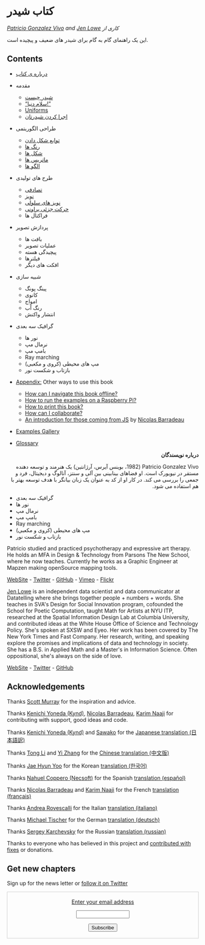 <canvas id="custom" class="canvas" data-fragment-url="src/moon/moon.frag" data-textures="src/moon/moon.jpg" width="350px" height="350px"></canvas>

# کتاب شیدر
*[Patricio Gonzalez Vivo](http://patriciogonzalezvivo.com/) and [Jen Lowe](http://jenlowe.net/) کاری از*

این یک راهنمای گام به گام برای شیدر های ضعیف و پیچیده است.

<div class="header">
<a href="https://www.paypal.com/cgi-bin/webscr?cmd=_s-xclick&hosted_button_id=B5FSVSHGEATCG" style="float: right;"><img src="https://www.paypalobjects.com/en_US/i/btn/btn_donate_SM.gif" alt=""></a>
</div>

## Contents

* [درباره ی کتاب](00/)

* مقدمه
    * [شیدر چیست](01/)
    * [“سلام دنیا!”](02/)
    * [Uniforms](03/)
	* [اجرا کردن شیدرتان](04/)

* طراحی الگوریتمی
    * [توابع شکل دادن](05/)
    * [رنگ ها](06/)
    * [شکل ها](07/)
    * [ماتریس ها](08/)
    * [الگو ها](09/)

* طرح های تولیدی
    * [تصادفی](10/)
    * [نویز](11/)
    * [نویز های سلولی](12/)
    * [حرکت جزئی براونی](13/)
    * فراکتال ها

* پردازش تصویر
    * بافت ها
    * عملیات تصویر
    * پیچیدگی هسته
    * فیلترها
    * افکت های دیگر

* شبیه سازی
    * پینگ پونگ
    * کانوی
    * امواج
    * رنگ آب
    * انتشار واکنش

* گرافیک سه بعدی
    * نور ها
    * نرمال مپ
    * بامپ مپ
    * Ray marching
    * مپ های محیطی (کروی و مکعبی)
    * بازتاب و شکست نور

* [Appendix:](appendix/) Other ways to use this book
	* [How can I navigate this book offline?](appendix/00/)
	* [How to run the examples on a Raspberry Pi?](appendix/01/)
	* [How to print this book?](appendix/02/)
    * [How can I collaborate?](appendix/03/)
    * [An introduction for those coming from JS](appendix/04/) by [Nicolas Barradeau](http://www.barradeau.com/)

* [Examples Gallery](examples/)

* [Glossary](glossary/)


<p dir='rtl' align='right'>  <b>درباره نویسندگان</b></p>

<p dir='rtl' align='right'>
Patricio Gonzalez Vivo (1982، بوینس آیرس، آرژانتین) یک هنرمند و توسعه دهنده مستقر در نیویورک است. او فضاهای بینابینی بین آلی و سنتز، آنالوگ و دیجیتال، فرد و جمعی را بررسی می کند. در کار او از کد به عنوان یک زبان بیانگر با هدف توسعه بهتر با هم استفاده می شود.
</p>


<p dir='rtl' align='right'>
<ul> 
   <li>گرافیک سه بعدی</li> 
  <li>نور ها</li>
  <li>نرمال مپ</li>
  <li>بامپ مپ</li>
  <li>Ray marching</li>
  <li> (مپ های محیطی (کروی و مکعبی </li>
  <li>بازتاب و شکست نور</li>
</ul> 
</p>


Patricio studied and practiced psychotherapy and expressive art therapy. He holds an MFA in Design & Technology from Parsons The New School, where he now teaches. Currently he works as a Graphic Engineer at Mapzen making openSource mapping tools.

<div class="header"> <a href="http://patriciogonzalezvivo.com/" target="_blank">WebSite</a> - <a href="https://twitter.com/patriciogv" target="_blank">Twitter</a> - <a href="https://github.com/patriciogonzalezvivo" target="_blank">GitHub</a> - <a href="https://vimeo.com/patriciogv" target="_blank">Vimeo</a> - <a href="https://www.flickr.com/photos/106950246@N06/" target="_blank"> Flickr</a></div>

[Jen Lowe](http://jenlowe.net/) is an independent data scientist and data communicator at Datatelling where she brings together people + numbers + words. She teaches in SVA's Design for Social Innovation program, cofounded the School for Poetic Computation, taught Math for Artists at NYU ITP, researched at the Spatial Information Design Lab at Columbia University, and contributed ideas at the White House Office of Science and Technology Policy. She's spoken at SXSW and Eyeo. Her work has been covered by The New York Times and Fast Company. Her research, writing, and speaking explore the promises and implications of data and technology in society. She has a B.S. in Applied Math and a Master's in Information Science. Often oppositional, she's always on the side of love.

<div class="header"> <a href="http://jenlowe.net/" target="_blank">WebSite</a> - <a href="https://twitter.com/datatelling" target="_blank">Twitter</a> - <a href="https://github.com/datatelling" target="_blank">GitHub</a></div>

## Acknowledgements

Thanks [Scott Murray](http://alignedleft.com/) for the inspiration and advice.

Thanks [Kenichi Yoneda (Kynd)](https://twitter.com/kyndinfo), [Nicolas Barradeau](https://twitter.com/nicoptere), [Karim Naaji](http://karim.naaji.fr/) for contributing with support, good ideas and code.

Thanks [Kenichi Yoneda (Kynd)](https://twitter.com/kyndinfo) and [Sawako](https://twitter.com/sawakohome) for the [Japanese translation (日本語訳)](?lan=jp)

Thanks [Tong Li](https://www.facebook.com/tong.lee.9484) and [Yi Zhang](https://www.facebook.com/archer.zetta?pnref=story) for the [Chinese translation (中文版)](?lan=ch)

Thanks [Jae Hyun Yoo](https://www.facebook.com/fkkcloud) for the Korean [translation (한국어)](?lan=kr)

Thanks [Nahuel Coppero (Necsoft)](http://hinecsoft.com/) for the Spanish [translation (español)](?lan=es)

Thanks [Nicolas Barradeau](https://twitter.com/nicoptere) and [Karim Naaji](http://karim.naaji.fr/) for the French [translation (français)](?lan=fr)

Thanks [Andrea Rovescalli](https://www.earove.info) for the Italian [translation (italiano)](?lan=it)

Thanks [Michael Tischer](http://www.mitinet.de) for the German [translation (deutsch)](?lan=de)

Thanks [Sergey Karchevsky](https://www.facebook.com/sergey.karchevsky.3) for the Russian [translation (russian)](?lan=ru)

Thanks to everyone who has believed in this project and [contributed with fixes](https://github.com/patriciogonzalezvivo/thebookofshaders/graphs/contributors) or donations.

## Get new chapters

Sign up for the news letter or [follow it on Twitter](https://twitter.com/bookofshaders)

 <form style="border:1px solid #ccc;padding:3px;text-align:center;" action="https://tinyletter.com/thebookofshaders" method="post" target="popupwindow" onsubmit="window.open('https://tinyletter.com/thebookofshaders', 'popupwindow', 'scrollbars=yes,width=800,height=600');return true"><a href="https://tinyletter.com/thebookofshaders"><p><label for="tlemail">Enter your email address</label></p></a><p><input type="text" style="width:140px" name="email" id="tlemail" /></p><input type="hidden" value="1" name="embed"/><input type="submit" value="Subscribe" /><p><a href="https://tinyletter.com" target="_blank"></a></p></form>
